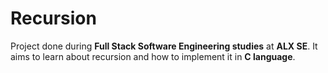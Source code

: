 # Recursion

Project done during **Full Stack Software Engineering studies** at **ALX SE**. It aims to learn about recursion and how to implement it in **C language**.
